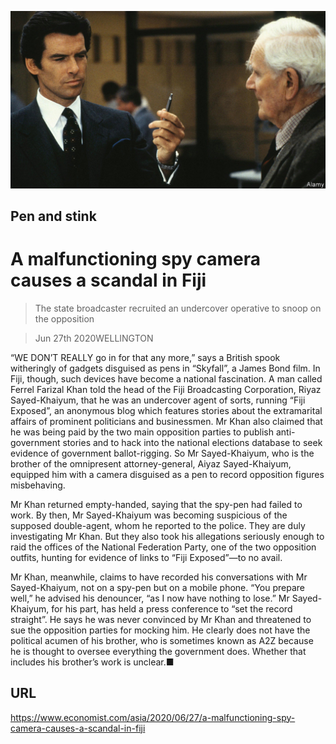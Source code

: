 ![](./images/20200627_ASP501.jpg)

## Pen and stink

# A malfunctioning spy camera causes a scandal in Fiji

> The state broadcaster recruited an undercover operative to snoop on the opposition

> Jun 27th 2020WELLINGTON

“WE DON’T REALLY go in for that any more,” says a British spook witheringly of gadgets disguised as pens in “Skyfall”, a James Bond film. In Fiji, though, such devices have become a national fascination. A man called Ferrel Farizal Khan told the head of the Fiji Broadcasting Corporation, Riyaz Sayed-Khaiyum, that he was an undercover agent of sorts, running “Fiji Exposed”, an anonymous blog which features stories about the extramarital affairs of prominent politicians and businessmen. Mr Khan also claimed that he was being paid by the two main opposition parties to publish anti-government stories and to hack into the national elections database to seek evidence of government ballot-rigging. So Mr Sayed-Khaiyum, who is the brother of the omnipresent attorney-general, Aiyaz Sayed-Khaiyum, equipped him with a camera disguised as a pen to record opposition figures misbehaving.

Mr Khan returned empty-handed, saying that the spy-pen had failed to work. By then, Mr Sayed-Khaiyum was becoming suspicious of the supposed double-agent, whom he reported to the police. They are duly investigating Mr Khan. But they also took his allegations seriously enough to raid the offices of the National Federation Party, one of the two opposition outfits, hunting for evidence of links to “Fiji Exposed”—to no avail.

Mr Khan, meanwhile, claims to have recorded his conversations with Mr Sayed-Khaiyum, not on a spy-pen but on a mobile phone. “You prepare well,” he advised his denouncer, “as I now have nothing to lose.” Mr Sayed-Khaiyum, for his part, has held a press conference to “set the record straight”. He says he was never convinced by Mr Khan and threatened to sue the opposition parties for mocking him. He clearly does not have the political acumen of his brother, who is sometimes known as A2Z because he is thought to oversee everything the government does. Whether that includes his brother’s work is unclear.■

## URL

https://www.economist.com/asia/2020/06/27/a-malfunctioning-spy-camera-causes-a-scandal-in-fiji
